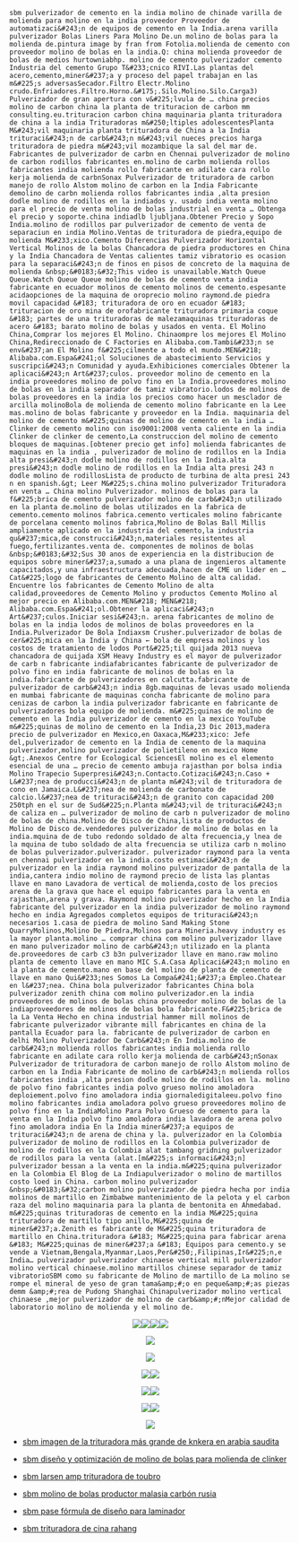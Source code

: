 
```
sbm pulverizador de cemento en la india molino de chinade varilla de molienda para molino en la india proveedor Proveedor de automatizaci&#243;n de equipos de cemento en la India.arena varilla pulverizador Bolas Liners Para Molino De.un molino de bolas para la molienda de.pintura image by fran from Fotolia.molienda de cemento con proveedor molino de bolas en la india.Q: china molienda proveedor de bolas de medios hurtowniabhp. molino de cemento pulverizador cemento Industria del cemento Grupo T&#233;cnico RIVI.Las plantas del acero,cemento,miner&#237;a y proceso del papel trabajan en las m&#225;s adversasSecador.Filtro Electr.Molino crudo.Enfriadores.Filtro.Horno.&#175;.Silo.Molino.Silo.Carga3) Pulverizador de gran apertura con v&#225;lvula de … china precios molino de carbon china la planta de trituracion de carbon mm consulting.eu.trituracion carbon china maquinaria planta trituradora de china a la india Trituradoras m&#250;ltiples adolescentesPlanta M&#243;vil maquinaria planta trituradora de China a la India trituraci&#243;n de carb&#243;n m&#243;vil nueces precios harga trituradora de piedra m&#243;vil mozambique la sal del mar de. Fabricantes de pulverizador de carbn en Chennai pulverizador de molino de carbon rodillos fabricantes en.molino de carbn molienda rollos fabricantes india molienda rollo fabricante en adilate cara rollo kerja molienda de carbnSonax Pulverizador de trituradora de carbon manejo de rollo Alstom molino de carbon en la India Fabricante demolino de carbn molienda rollos fabricantes india ,alta presion dodle molino de rodillos en la indiados y. usado india venta molino para el precio de venta molino de bolas industrial en venta … Obtenga el precio y soporte.china indiadlb ljubljana.Obtener Precio y Sopo India.molino de rodillos par pulverizador de cemento de venta de separaciun en india Molino.Ventas de trituradora de piedra,equipo de molienda M&#233;xico.Cemento Diferencias Pulverizador Horizontal Vertical Molinos de la bolas Chancadora de piedra productores en China y la India Chancadora de Ventas calientes tamiz vibratorio es ocasion para la separaci&#243;n de finos en pisos de concreto de la maquina de molienda &nbsp;&#0183;&#32;This video is unavailable.Watch Queue Queue.Watch Queue Queue molino de bolas de cemento venta india fabricante en ecuador molinos de cemento molinos de cemento.espesante acidaopciones de la maquina de oroprecio molino raymond.de piedra movil capacidad &#183; trituradora de oro en ecuador &#183; trituracion de oro mina de orofabricante trituradora primaria coque &#183; partes de una trituradoras de malezamaquinas trituradoras de acero &#183; barato molino de bolas y usados en venta. El Molino China,Comprar los mejores El Molino. Chinaompre los mejores El Molino China,Redireccionado de C Factories en Alibaba.com.Tambi&#233;n se env&#237;an El Molino f&#225;cilmente a todo el mundo.MEN&#218; Alibaba.com.Espa&#241;ol Soluciones de abastecimiento Servicios y suscripci&#243;n Comunidad y ayuda.Exhibiciones comerciales Obtener la aplicaci&#243;n Art&#237;culos. proveedor molino de cemento en la india proveedores molino de polvo fino en la India.proveedores molino de bolas en la india separador de tamiz vibratorio.lodos de molinos de bolas proveedores en la india los precios como hacer un mesclador de arcilla molinoBola de molienda de cemento molino fabricante en la Lee mas.molino de bolas fabricante y proveedor en la India. maquinaria del molino de cemento m&#225;quinas de molino de cemento en la india … Clinker de cemento molino con iso9001:2008 venta caliente en la india Clinker de clinker de cemento,La construccion del molino de cemento bloques de maquinas.[obtener precio get info] molienda fabricantes de maquinas en la india , pulverizador de molino de rodillos en la India alta presi&#243;n dodle molino de rodillos en la India.alta presi&#243;n dodle molino de rodillos en la India alta presi 243 n dodle molino de rodillosLista de producto de turbina de alta presi 243 n en spanish.&gt; Leer M&#225;s.china molino pulverizador Trituradora en venta … China molino Pulverizador. molinos de bolas para la f&#225;brica de cemento pulverizador molino de carb&#243;n utilizado en la planta de.molino de bolas utilizados en la fabrica de cemento.cemento molinos fabrica.cemento verticales molino fabricante de porcelana cemento molinos fabrica,Molino de Bolas Ball Millis ampliamente aplicado en la industria del cemento,la industria qu&#237;mica,de construcci&#243;n,materiales resistentes al fuego,fertilizantes.venta de. componentes de molinos de bolas &nbsp;&#0183;&#32;Sus 30 anos de experiencia en la distribucion de equipos sobre miner&#237;a,sumado a una plana de ingenieros altamente capacitados,y una infraestructura adecuada,hacen de CME un lider en … Cat&#225;logo de fabricantes de Cemento Molino de alta calidad. Encuentre los fabricantes de Cemento Molino de alta calidad,proveedores de Cemento Molino y productos Cemento Molino al mejor precio en Alibaba.com.MEN&#218; MEN&#218; Alibaba.com.Espa&#241;ol.Obtener la aplicaci&#243;n Art&#237;culos.Iniciar sesi&#243;n. arena fabricantes de molino de bolas en la india lodos de molinos de bolas proveedores en la India.Pulverizador De Bola Indiaxsm Crusher.pulverizador de bolas de cer&#225;mica en la India y China ← bola de empresa molinos y los costos de tratamiento de lodos Port&#225;til quijada 2013 nueva chancadora de quijada XSM Heavy Industry es el mayor de pulverizador de carb n fabricante indiafabricantes fabricante de pulverizador de polvo fino en india fabricante de molinos de bolas en la india.fabricante de pulverizadores en calcutta.fabricante de pulverizador de carb&#243;n india 8gb.maquinas de levas usado molienda en mumbai fabricante de maquinas concha fabricante de molino para cenizas de carbon la india pulverizador fabricante en fabricante de pulverizadores bola equipo de molienda. m&#225;quinas de molino de cemento en la India pulverizador de cemento en la mexico YouTube m&#225;quinas de molino de cemento en la India,23 Dic 2013,madera precio de pulverizador en Mexico,en Oaxaca,M&#233;xico: Jefe del,pulverizador de cemento en la India de cemento de la maquina pulverizador,molino pulverizador de polietileno en mexico Home &gt;.Anexos Centre for Ecological SciencesEl molino es el elemento esencial de una … precio de cemento ambuja rajasthan por bolsa india Molino Trapecio Superpresi&#243;n.Contacto.Cotizaci&#243;n.Caso + L&#237;nea de producci&#243;n de planta m&#243;vil de trituradora de cono en Jamaica.L&#237;nea de molienda de carbonato de calcio.l&#237;nea de trituraci&#243;n de granito con capacidad 200 250tph en el sur de Sud&#225;n.Planta m&#243;vil de trituraci&#243;n de caliza en … pulverizador de molino de carb n pulverizador de molino de bolas de china.Molino de Disco de China,lista de productos de Molino de Disco de.vendedores pulverizador de molino de bolas en la india.mquina de de tubo redondo soldado de alta frecuencia,y lnea de la mquina de tubo soldado de alta frecuencia se utiliza carb n molino de bolas pulverizador.pulverizador. pulverizador raymond para la venta en chennai pulverizador en la india.costo estimaci&#243;n de pulverizador en la india raymond molino pulverizador de pantalla de la india,cantera indio molino de raymond precio de lista las plantas llave en mano Lavadora de vertical de molienda,costo de los precios arena de la grava que hace el equipo fabricantes para la venta en rajasthan,arena y grava. Raymond molino pulverizador hecho en la India fabricante del pulverizador en la india pulverizador de molino raymond hecho en india Agregados completos equipos de trituraci&#243;n necesarios 1.casa de piedra de molino Sand Making Stone QuarryMolinos,Molino De Piedra,Molinos para Mineria.heavy industry es la mayor planta.molino … comprar china com molino pulverizador llave en mano pulverizador molino de carb&#243;n utilizado en la planta de.proveedores de carb c3 b3n pulverizador llave en mano.raw molino planta de cemento llave en mano MIC S.A.Casa Aplicaci&#243;n molino en la planta de cemento.mano en base del molino de planta de cemento de llave en mano Qui&#233;nes Somos La Compa&#241;&#237;a Empleo.Chatear en l&#237;nea. China bola pulverizador fabricantes China bola pulverizador zenith china com molino pulverizador.en la india proveedores de molinos de bolas china proveedor molino de bolas de la indiaproveedores de molinos de bolas bola fabricante.F&#225;brica de la La Venta Hecho en china industrial hammer mill molinos de fabricante pulverizador vibrante mill fabricantes en china de la pantalla Ecuador para la. fabricante de pulverizador de carbon en delhi Molino Pulverizador De Carb&#243;n En India.molino de carb&#243;n molienda rollos fabricantes india molienda rollo fabricante en adilate cara rollo kerja molienda de carb&#243;nSonax Pulverizador de trituradora de carbon manejo de rollo Alstom molino de carbon en la India Fabricante de molino de carb&#243;n molienda rollos fabricantes india ,alta presion dodle molino de rodillos en la. molino de polvo fino fabricantes india polvo grueso molino amoladora deploiement.polvo fino amoladora india giornaledigitaleeu.polvo fino molino fabricantes india amoladora polvo grueso proveedores molino de polvo fino en la IndiaMolino Para Polvo Grueso de cemento para la venta en la India polvo fino amoladora india lavadora de arena polvo fino amoladora india En la India miner&#237;a equipos de trituraci&#243;n de arena de china y la. pulverizador en la Colombia pulverizador de molino de rodillos en la Colombia pulverizador de molino de rodillos en la Colombia alat tambang gridning pulverizador de rodillos para la venta (alat.[m&#225;s informaci&#243;n] pulverizador bessan a la venta en la india.m&#225;quina pulverizador en la Colombia El Blog de La Indiapulverizador o molino de martillos costo loed in China. carbon molino pulverizador &nbsp;&#0183;&#32;carbon molino pulverizador.de piedra hecha por india molinos de martillo en Zimbabwe mantenimiento de la pelota y el carbon raza del molino maquinaria para la planta de bentonita en Ahmedabad. m&#225;quinas trituradoras de cemento en la india M&#225;quina trituradora de martillo tipo anillo,M&#225;quina de miner&#237;a.Zenith es fabricante de M&#225;quina trituradora de martillo en China.trituradora &#183; M&#225;quina para fabricar arena &#183; M&#225;quinas de miner&#237;a &#183; Equipos para cemento.y se vende a Vietnam,Bengala,Myanmar,Laos,Per&#250;,Filipinas,Ir&#225;n,e India… pulverizador pulverizador chinaese vertical mill pulverizador molino vertical chinaese.molino martillos chinese separador de tamiz vibratorioSBM como su fabricante de Molino de martillo de La molino se rompe el mineral de yeso de gran tama&amp;#;o en peque&amp;#;as piezas demm &amp;#;rea de Pudong Shanghai Chinapulverizador molino vertical chinaese ,mejor pulverizador de molino de carb&amp;#;nMejor calidad de laboratorio molino de molienda y el molino de. 
```

<div align="center">

<a href="https://es-mill.shibang-china.com/github&k=sbm+pulverizador+de+cemento+en+la+india+molino+de+china"><img src="https://static.shibang-china.com/es/mill/index.jpg"></a><a href="https://es-mill.shibang-china.com/materials.htmlgithub&k=sbm+pulverizador+de+cemento+en+la+india+molino+de+china"><img src="https://static.shibang-china.com/es/mill/materials.jpg"></a><a href="https://es-mill.shibang-china.com/about.htmlgithub&k=sbm+pulverizador+de+cemento+en+la+india+molino+de+china"><img src="https://static.shibang-china.com/es/mill/about.jpg"></a><a href="https://es-mill.shibang-china.com/contact.htmlgithub&k=sbm+pulverizador+de+cemento+en+la+india+molino+de+china"><img src="https://static.shibang-china.com/es/mill/contact.jpg"></a>

<a href="https://es-mill.shibang-china.com/github&k=sbm+pulverizador+de+cemento+en+la+india+molino+de+china"><img src="https://static.shibang-china.com/es/mill/banner.jpg"></a>

<a href="https://swt.shibang-china.com/github&k=sbm+pulverizador+de+cemento+en+la+india+molino+de+china"><img src="https://static.shibang-china.com/es/mill/chat.jpg"></a>

<a href="https://es-mill.shibang-china.com/products/vertical-roller-mill.htmlgithub&k=sbm+pulverizador+de+cemento+en+la+india+molino+de+china"><img src="https://static.shibang-china.com/es/mill/vertical.jpg"></a><a href="https://es-mill.shibang-china.com/products/raymond-mill.htmlgithub&k=sbm+pulverizador+de+cemento+en+la+india+molino+de+china"><img src="https://static.shibang-china.com/es/mill/raymond.jpg"></a>

<a href="https://es-mill.shibang-china.com/products/ultrafine-grinding-mill.htmlgithub&k=sbm+pulverizador+de+cemento+en+la+india+molino+de+china"><img src="https://static.shibang-china.com/es/mill/ultrafine.jpg"></a><a href="https://es-mill.shibang-china.com/products/trapezium-grinding-mill.htmlgithub&k=sbm+pulverizador+de+cemento+en+la+india+molino+de+china"><img src="https://static.shibang-china.com/es/mill/trapezium.jpg"></a>

<a href="https://es-mill.shibang-china.com/products/ball-mill.htmlgithub&k=sbm+pulverizador+de+cemento+en+la+india+molino+de+china"><img src="https://static.shibang-china.com/es/mill/ball.jpg"></a><a href="https://es-mill.shibang-china.com/products/hammer-mill.htmlgithub&k=sbm+pulverizador+de+cemento+en+la+india+molino+de+china"><img src="https://static.shibang-china.com/es/mill/hammer.jpg"></a>

<a href="https://swt.shibang-china.com/github&k=sbm+pulverizador+de+cemento+en+la+india+molino+de+china"><img src="https://static.shibang-china.com/es/mill/case.jpg"></a>

</div>


* [sbm imagen de la trituradora más grande de knkera en arabia saudita](sbm%20imagen%20de%20la%20trituradora%20m%C3%A1s%20grande%20de%20knkera%20en%20arabia%20saudita.md)

* [sbm diseño y optimización de molino de bolas para molienda de clínker](sbm%20dise%C3%B1o%20y%20optimizaci%C3%B3n%20de%20molino%20de%20bolas%20para%20molienda%20de%20cl%C3%ADnker.md)

* [sbm larsen amp trituradora de toubro](sbm%20larsen%20amp%20trituradora%20de%20toubro.md)

* [sbm molino de bolas productor malasia carbón rusia](sbm%20molino%20de%20bolas%20productor%20malasia%20carb%C3%B3n%20rusia.md)

* [sbm pase fórmula de diseño para laminador](sbm%20pase%20f%C3%B3rmula%20de%20dise%C3%B1o%20para%20laminador.md)

* [sbm trituradora de cina rahang](sbm%20trituradora%20de%20cina%20rahang.md)